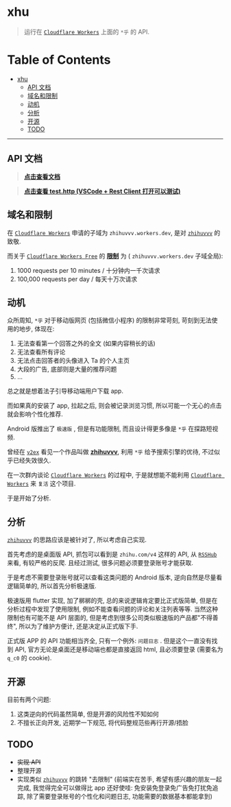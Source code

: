 # xhu

> 运行在 [`Cloudflare Workers`](https://workers.dev) 上面的 `*乎` 的 API.

Table of Contents
=================

   * [xhu](#xhu)
      * [API 文档](#api-文档)
      * [域名和限制](#域名和限制)
      * [动机](#动机)
      * [分析](#分析)
      * [开源](#开源)
      * [TODO](#todo)

---      

## API 文档

> [**点击查看文档**](./APIDoc.md)

> [**点击查看 test.http (VSCode + Rest Client 打开可以测试)**](./test.http) 


## 域名和限制 

在 [`Cloudflare Workers`](https://workers.dev) 申请的子域为 `zhihuvvv.workers.dev`, 是对 [`zhihuvvv`](http://zhihuvvv.com) 的致敬.

而关于 [`Cloudflare Workers Free`](https://workers.dev) 的 [**限制**](https://developers.cloudflare.com/workers/about/limits/) 为 ( `zhihuvvv.workers.dev` 子域全局):

1. 1000 requests per 10 minutes / 十分钟内一千次请求
2. 100,000 requests per day / 每天十万次请求


## 动机 

众所周知, `*乎` 对于移动版网页 (包括微信小程序) 的限制非常苛刻, 苛刻到无法使用的地步, 体现在: 

1. 无法查看第一个回答之外的全文 (如果内容稍长的话)
2. 无法查看所有评论
3. 无法点击回答者的头像进入 Ta 的个人主页
4. 大段的广告, 底部则是大量的推荐问题
5. ...

总之就是想着法子引导移动端用户下载 app. 

而如果真的安装了 app, 拉起之后, 则会被记录浏览习惯, 所以可能一个无心的点击就会影响个性化推荐.

Android 版推出了 `极速版` , 但是有功能限制, 而且设计得更多像是 `*乎` 在探路短视频.

曾经在 [`v2ex`](https://www.v2ex.com/t/520509) 看见一个作品叫做 [**zhihuvvv**](http://zhihuvvv.com), 利用 `*乎` 给予搜索引擎的优待, 不过似乎已经失效很久. 

在一次群内谈论 [`Cloudflare Workers`](https://workers.dev) 的过程中, 于是就想能不能利用 [`Cloudflare Workers`](https://workers.dev) 来 `复活` 这个项目.  

于是开始了分析. 

## 分析  

[`zhihuvvv`](http://zhihuvvv.com) 的思路应该是被针对了, 所以考虑自己实现. 

首先考虑的是桌面版 API, 抓包可以看到是 `zhihu.com/v4` 这样的 API, 从 [`RSSHub`](https://docs.rsshub.app/social-media.html#%E7%9F%A5%E4%B9%8E) 来看, 有较严格的反爬. 且经过测试, 很多问题必须要登录账号才能获取. 

于是考虑不需要登录账号就可以查看这类问题的 Android 版本, 逆向自然是尽量看逻辑简单的, 所以首先分析极速版. 

极速版用 flutter 实现, 加了梆梆的壳, 总的来说逻辑肯定要比正式版简单, 但是在分析过程中发现了使用限制, 例如不能查看问题的评论和关注列表等等. 当然这种限制也有可能不是 API 层面的, 但是考虑到很多公司类似极速版的产品都"不得善终", 所以为了维护方便计, 还是决定从正式版下手. 

正式版 APP 的 API 功能相当齐全, 只有一个例外: `问题日志` . 但是这个一直没有找到 API, 官方无论是桌面还是移动端也都是直接返回 html, 且必须要登录 (需要名为 `q_c0` 的 cookie). 

## 开源 

目前有两个问题: 

1. 这类逆向的代码虽然简单, 但是开源的风险性不知如何 
2. 不擅长正向开发, 近期学一下规范, 将代码整规范些再行开源/捂脸  


## TODO 
 
- ~~实现 API~~ 
- 整理开源
- 实现类似 [`zhihuvvv`](http://zhihuvvv.com) 的跳转 "去限制" (前端实在苦手, 希望有感兴趣的朋友一起完成, 我觉得完全可以做得比 app 还好使哇: 免安装免登录免广告免打扰免追踪, 除了需要登录账号的个性化和问题日志, 功能需要的数据基本都能拿到)


